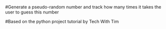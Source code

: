 #Generate a pseudo-random number and track how many times it takes the user to guess this number 

#Based on the python project tutorial by Tech With Tim
